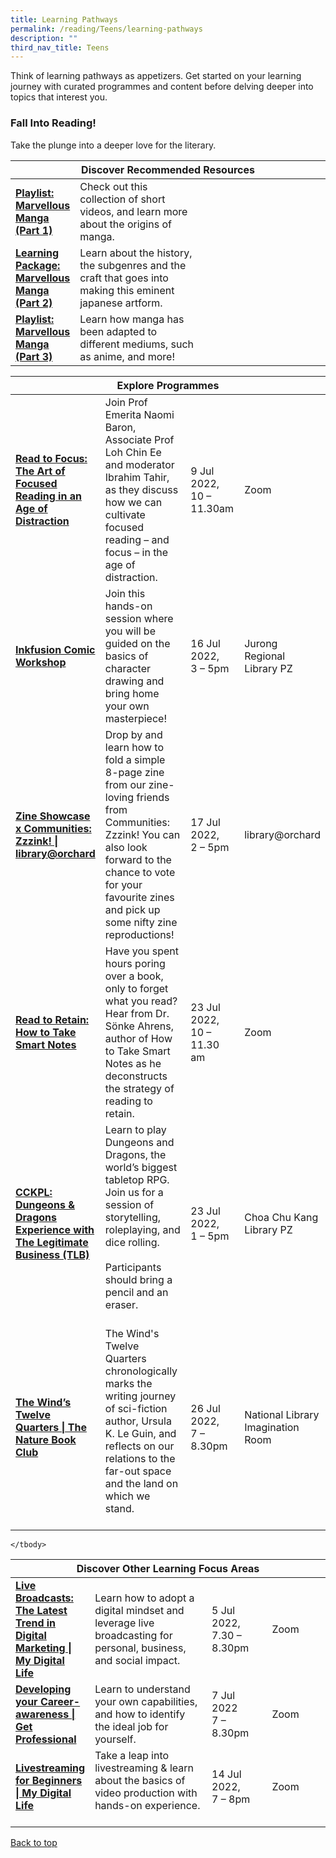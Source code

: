 ```yaml
---
title: Learning Pathways
permalink: /reading/Teens/learning-pathways
description: ""
third_nav_title: Teens
---
```

Think of learning pathways as appetizers. Get started on your learning journey with curated programmes and content before delving deeper into topics that interest you.

<h3><b>Fall Into Reading!</b></h3>
Take the plunge into a deeper love for the literary.

<div class="horizontal-scroll margin--bottom--lg">
  <table class="generic-table">
    <thead>
      <tr>
        <th class="is-uppercase has-weight-normal" colspan="4">Discover Recommended Resources</th>
      </tr>
    </thead>
    <tbody>
      <tr>
        <td style="width: 20%;"><a target="_blank" href= "/reading/teens/content"><b>Playlist: Marvellous Manga (Part 1)</b></a></td>
        <td style="width: 40%;">Check out this collection of short videos, and learn more about the origins of manga.</td>
        <td style="width: 20%;"> </td>
        <td style="width: 20%;"> </td>
      </tr>
      <tr>
        <td style="width: 20%;"><a target="_blank" href="/reading/teens/content"><b>Learning Package: Marvellous Manga (Part 2)</b></a></td>
        <td>Learn about the history, the subgenres and the craft that goes into making this eminent japanese artform.</td>
        <td></td>
        <td> </td>
    </tr>
			      <tr>
        <td style="width: 20%;"><a target="_blank" href= "/reading/teens/content"><b>Playlist: Marvellous Manga (Part 3)</b></a></td>
        <td style="width: 40%;">Learn how manga has been adapted to different mediums, such as anime, and more!</td>
        <td style="width: 20%;"> </td>
        <td style="width: 20%;"> </td>
      </tr>
			
			
 </tbody>
  </table>
</div>

<div class="horizontal-scroll margin--bottom--lg">
  <table class="generic-table">
    <thead>
      <tr>
        <th class="is-uppercase has-weight-normal" colspan="4">Explore Programmes</th>
      </tr>
    </thead>
    <tbody>
      <tr>
        <td style="width: 20%;"><a target="_blank" href="https://www.eventbrite.sg/e/read-to-focus-the-art-of-focused-reading-in-an-age-of-distraction-tickets-359124660527?aff=ebdsoporgprofile"><b>Read to Focus: The Art of Focused Reading in an Age of Distraction</b></a></td>
        <td style="width: 40%;">Join Prof Emerita Naomi Baron, Associate Prof Loh Chin Ee and moderator Ibrahim Tahir, as they discuss how we can cultivate focused reading – and focus – in the age of distraction.</td>
        <td style="width: 20%;"> 9 Jul 2022,<br>10 – 11.30am</td>
        <td style="width: 20%;">Zoom</td>
      </tr>
					<tr>
<td><a target="_blank" href="https://www.eventbrite.sg/e/inkfusion-comic-workshop-tickets-352490547717?aff=ebdsoporgprofile"><b>Inkfusion Comic Workshop</b></a></td>
        <td>Join this hands-on session where you will be guided on the basics of character drawing and bring home your own masterpiece!
        </td><td>16 Jul 2022, <br>3 – 5pm</td>
        <td>Jurong Regional Library PZ</td>
      </tr>
<tr>
<td><a target="_blank" href="https://www.eventbrite.sg/e/zine-showcase-x-communities-zzzink-libraryorchard-tickets-367318548667?aff=ebdsoporgprofile"><b>Zine Showcase x Communities: Zzzink! | library@orchard</b></a></td>
        <td> Drop by and learn how to fold a simple 8-page zine from our zine-loving friends from Communities: Zzzink! You can also look forward to the chance to vote for your favourite zines and pick up some nifty zine reproductions!
        </td><td>17 Jul 2022, <br>2 – 5pm</td>
        <td>library@orchard</td>
      </tr>
<tr>
<td><a target="_blank" href="https://www.eventbrite.sg/e/read-to-retain-how-to-take-smart-notes-tickets-359126796917?aff=ebdsoporgprofile"><b>Read to Retain: How to Take Smart Notes</b></a></td>
        <td> Have you spent hours poring over a book, only to forget what you read? Hear from Dr. Sönke Ahrens, author of How to Take Smart Notes as he deconstructs the strategy of reading to retain.
        </td><td>23 Jul 2022, <br>10 – 11.30 am</td>
        <td>Zoom</td>
      </tr>

<tr>
<td><a target="_blank" href="https://www.eventbrite.sg/e/cckpl-dungeons-dragons-experience-with-the-legitimate-business-tlb-tickets-370259234337?aff=ebdsoporgprofile" ><b>CCKPL: Dungeons & Dragons Experience with The Legitimate Business (TLB)</b></a></td>
	<td>Learn to play Dungeons and Dragons, the world’s biggest tabletop RPG. Join us for a session of storytelling, roleplaying, and dice rolling.<br><br>Participants should bring a pencil and an eraser.<br><br>
        </td><td>23 Jul 2022, <br>1 – 5pm</td>
        <td>Choa Chu Kang Library PZ</td>
      </tr>
<tr>
<td><a target="_blank" href="https://www.eventbrite.sg/e/the-winds-twelve-quarters-the-nature-book-club-registration-365404052357?aff=ebdsoporgprofile"><b>The Wind’s Twelve Quarters | The Nature Book Club</b></a></td>
	<td>The Wind's Twelve Quarters chronologically marks the writing journey of sci-fiction author, Ursula K. Le Guin, and reflects on our relations to the far-out space and the land on which we stand.<br><br>
        </td><td>26 Jul 2022, <br>7 – 8.30pm</td>
        <td>National Library Imagination Room</td>
      </tr>
    </tbody>
  </table>
</div>

<div class="horizontal-scroll margin--bottom--lg">
  <table class="generic-table">
    <thead>
      <tr>
        <th class="is-uppercase has-weight-normal" colspan="4">Discover Other Learning Focus Areas</th>
      </tr>
    </thead>
    <tbody>
      <tr>
        <td style="width: 20%;"><a target="_blank" href="https://www.eventbrite.sg/e/live-broadcasts-the-latest-trend-in-digital-marketing-my-digital-life-tickets-366354685727?aff=ebdsoporgprofile"><b>Live Broadcasts: The Latest Trend in Digital Marketing | My Digital Life</b></a></td>
        <td style="width: 40%;"> Learn how to adopt a digital mindset and leverage live broadcasting for personal, business, and social impact.</td>
        <td style="width: 20%;">5 Jul 2022, <br>7.30 – 8.30pm</td>
        <td style="width: 20%;">Zoom</td>
      </tr>
<tr>
        <td><a target="_blank" href="https://www.eventbrite.sg/e/developing-your-career-awareness-get-professional-tickets-360256907107?aff=ebdsoporgprofile"><b>Developing your Career-awareness | Get Professional</b></a></td>
        <td>Learn to understand your own capabilities, and how to identify the ideal job for yourself.</td>
        <td>7 Jul 2022<br>7 – 8.30pm</td>
        <td>Zoom</td>
      </tr>
<tr>
<td><a target="_blank" href="https://www.eventbrite.sg/e/livestreaming-for-beginners-my-digital-life-registration-360265863897?aff=ebdsoporgprofile" ><b>Livestreaming for Beginners | My Digital Life</b></a></td>
	<td>Take a leap into livestreaming & learn about the basics of video production with hands-on experience.<br><br>
        </td><td>14 Jul 2022, <br>7 – 8pm</td>
        <td>Zoom</td>
      </tr>

    </tbody>
  </table>
</div>
<p class="has-text-right margin--top--xl"><a href="#main-content">Back to top</a></p>
